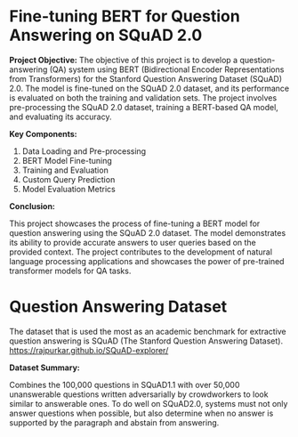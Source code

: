 # Fine-tuning BERT for Question Answering on SQuAD 2.0
**Project Objective:**
The objective of this project is to develop a question-answering (QA) system using BERT (Bidirectional Encoder Representations from Transformers) for the Stanford Question Answering Dataset (SQuAD) 2.0. The model is fine-tuned on the SQuAD 2.0 dataset, and its performance is evaluated on both the training and validation sets. The project involves pre-processing the SQuAD 2.0 dataset, training a BERT-based QA model, and evaluating its accuracy.

**Key Components:**

1. Data Loading and Pre-processing
2. BERT Model Fine-tuning
3. Training and Evaluation
4. Custom Query Prediction
5. Model Evaluation Metrics

**Conclusion:**

This project showcases the process of fine-tuning a BERT model for question answering using the SQuAD 2.0 dataset. The model demonstrates its ability to provide accurate answers to user queries based on the provided context. The project contributes to the development of natural language processing applications and showcases the power of pre-trained transformer models for QA tasks.

# Question Answering Dataset

The dataset that is used the most as an academic benchmark for extractive question answering is SQuAD (The Stanford Question Answering Dataset). https://rajpurkar.github.io/SQuAD-explorer/

**Dataset Summary:**

Combines the 100,000 questions in SQuAD1.1 with over 50,000 unanswerable questions written adversarially by crowdworkers to look similar to answerable ones. To do well on SQuAD2.0, systems must not only answer questions when possible, but also determine when no answer is supported by the paragraph and abstain from answering.



